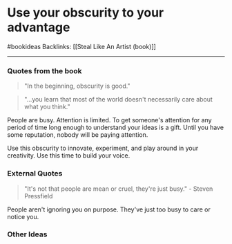 # Use your obscurity to your advantage
#bookideas
Backlinks: [[Steal Like An Artist (book)]]

---

### Quotes from the book

> "In the beginning, obscurity is good."

> "...you learn that most of the world doesn't necessarily care about what you think."

People are busy. Attention is limited. To get someone's attention for any period of time long enough to understand your ideas is a gift. Until you have some reputation, nobody will be paying attention.


Use this obscurity to innovate, experiment, and play around in your creativity. Use this time to build your voice.



### External Quotes

> "It's not that people are mean or cruel, they're just busy." - Steven Pressfield

People aren't ignoring you on purpose. They've just too busy to care or notice you.


### Other Ideas


